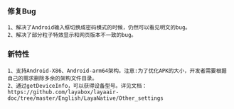
### 修复Bug  

	1、解决了Android输入框切换成密码模式的时候，仍然可以看见明文的bug。
	2、解决了部分粒子特效显示和网页版本不一致的bug。

### 新特性

	1、支持Android-X86、Android-arm64架构。注意:为了优化APK的大小，开发者需要根据自己的需求删除多余的架构文件目录。
	2、通过getDeviceInfo，可以获得设备型号。详见文档：https://github.com/layabox/layaair-doc/tree/master/English/LayaNative/Other_settings
